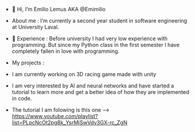 - 👋 Hi, I’m Emilio Lemus AKA @Emimilio

- About me : I’m currently a second year student in software engineering at University Laval.

- 🌱 Experience : Before university I had very low experience with programming. But since my Python class in the first semester I have completely fallen in love with programming.

- My projects : 
- I am currently working on 3D racing game made with unity
- I am very interested by AI and neural networks and have started a tutorial to learn more and get a better idea of how they are implemented in code.
- The tutorial I am folowing is this one --> https://www.youtube.com/playlist?list=PLpcNcOt2pg8k_YsrMjSwVdy3GX-rc_ZgN 

<!---
Emimilio/Emimilio is a ✨ special ✨ repository because its `README.md` (this file) appears on your GitHub profile.
You can click the Preview link to take a look at your changes.
--->
